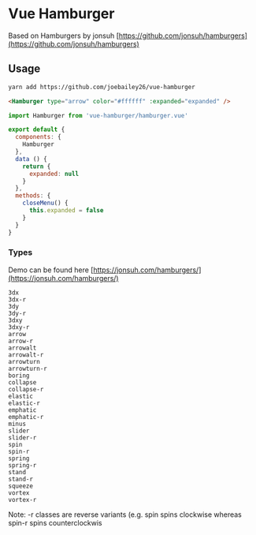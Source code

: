 # Vue Hamburger

Based on Hamburgers by jonsuh [https://github.com/jonsuh/hamburgers](https://github.com/jonsuh/hamburgers)

## Usage

```bash
yarn add https://github.com/joebailey26/vue-hamburger
```

```html
<Hamburger type="arrow" color="#ffffff" :expanded="expanded" />
  ```

```javascript
import Hamburger from 'vue-hamburger/hamburger.vue'

export default {
  components: {
    Hamburger
  },
  data () {
    return {
      expanded: null
    }
  },
  methods: {
    closeMenu() {
      this.expanded = false
    }
  }
}
```

### Types

Demo can be found here [https://jonsuh.com/hamburgers/](https://jonsuh.com/hamburgers/)

```
3dx
3dx-r
3dy
3dy-r
3dxy
3dxy-r
arrow
arrow-r
arrowalt
arrowalt-r
arrowturn
arrowturn-r
boring
collapse
collapse-r
elastic
elastic-r
emphatic
emphatic-r
minus
slider
slider-r
spin
spin-r
spring
spring-r
stand
stand-r
squeeze
vortex
vortex-r
```

Note: -r classes are reverse variants (e.g. spin spins clockwise whereas spin-r spins counterclockwis
